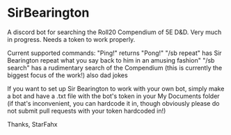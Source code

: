 # SirBearington
A discord bot for searching the Roll20 Compendium of 5E D&amp;D. Very much in progress. Needs a token to work properly.

Current supported commands:
"Ping!" returns "Pong!"
"/sb repeat" has Sir Bearington repeat what you say back to him in an amusing fashion"
"/sb search" has a rudimentary search of the Compendium (this is currently the biggest focus of the work!)
also dad jokes

If you want to set up Sir Bearington to work with your own bot, simply make a bot and have a .txt file with the bot's token in your My Documents folder (if that's inconvenient, you can hardcode it in, though obviously please do not submit pull requests with your token hardcoded in!)

Thanks,
StarFahx

